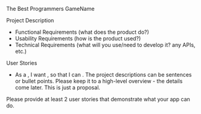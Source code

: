 The Best Programmers
GameName

Project Description
- Functional Requirements
  (what does the product do?)
- Usability Requirements
  (how is the product used?)
- Technical Requirements
  (what will you use/need to develop it? any APIs, etc.)

User Stories
- As a <role>, I want <solution>, so that I can <value>.
The project descriptions can be sentences or bullet points. Please keep it to a high-level overview - the details come later. This is just a proposal.

Please provide at least 2 user stories that demonstrate what your app can do.
